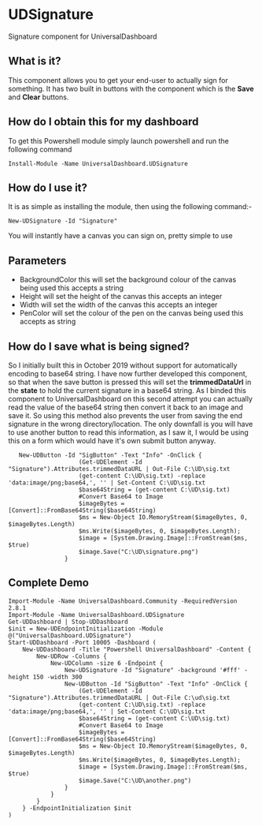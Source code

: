 # UDSignature
Signature component for UniversalDashboard

## What is it?
This component allows you to get your end-user to actually sign for something. It has two built in buttons with the component
which is the **Save** and **Clear** buttons. 

## How do I obtain this for my dashboard
 To get this Powershell module simply launch powershell and run the following command
```
Install-Module -Name UniversalDashboard.UDSignature 
```

## How do I use it?
It is as simple as installing the module, then using the following command:-
```
New-UDSignature -Id "Signature"
```
You will instantly have a canvas you can sign on, pretty simple to use

## Parameters
* BackgroundColor this will set the background colour of the canvas being used this accepts a string
* Height will set the height of the canvas this accepts an integer
* Width will set the width of the canvas this accepts an integer
* PenColor will set the colour of the pen on the canvas being used this accepts as string

## How do I save what is being signed?
So I initially built this in October 2019 without support for automatically encoding to base64 string. I have now further
developed this component, so that when the save button is pressed this will set the **trimmedDataUrl** in the **state**
to hold the current signature in a base64 string. As I binded this component to UniversalDashboard on this second attempt
you can actually read the value of the base64 string then convert it back to an image and save it. So using this method also 
prevents the user from saving the end signature in the wrong directory/location. The only downfall is you will have to use another
button to read this information, as I saw it, I would be using this on a form which would have it's own submit button anyway.

```
   New-UDButton -Id "SigButton" -Text "Info" -OnClick {
                    (Get-UDElement -Id "Signature").Attributes.trimmedDataURL | Out-File C:\UD\sig.txt
                    (get-content C:\UD\sig.txt) -replace 'data:image/png;base64,', '' | Set-Content C:\UD\sig.txt
                    $base64String = (get-content C:\UD\sig.txt)
                    #Convert Base64 to Image
                    $imageBytes = [Convert]::FromBase64String($base64String)
                    $ms = New-Object IO.MemoryStream($imageBytes, 0, $imageBytes.Length)
                    $ms.Write($imageBytes, 0, $imageBytes.Length);
                    $image = [System.Drawing.Image]::FromStream($ms, $true)
                    $image.Save("C:\UD\signature.png")
                }
```

## Complete Demo

```
Import-Module -Name UniversalDashboard.Community -RequiredVersion 2.8.1
Import-Module -Name UniversalDashboard.UDSignature
Get-UDDashboard | Stop-UDDashboard
$init = New-UDEndpointInitialization -Module @("UniversalDashboard.UDSignature")
Start-UDDashboard -Port 10005 -Dashboard (
    New-UDDashboard -Title "Powershell UniversalDashboard" -Content {
        New-UDRow -Columns {
            New-UDColumn -size 6 -Endpoint {
                New-UDSignature -Id "Signature" -background '#fff' -height 150 -width 300
                New-UDButton -Id "SigButton" -Text "Info" -OnClick {
                    (Get-UDElement -Id "Signature").Attributes.trimmedDataURL | Out-File C:\ud\sig.txt
                    (get-content C:\UD\sig.txt) -replace 'data:image/png;base64,', '' | Set-Content C:\UD\sig.txt
                    $base64String = (get-content C:\UD\sig.txt)
                    #Convert Base64 to Image
                    $imageBytes = [Convert]::FromBase64String($base64String)
                    $ms = New-Object IO.MemoryStream($imageBytes, 0, $imageBytes.Length)
                    $ms.Write($imageBytes, 0, $imageBytes.Length);
                    $image = [System.Drawing.Image]::FromStream($ms, $true)
                    $image.Save("C:\UD\another.png")
                }
            }
        }
    } -EndpointInitialization $init
)
```
